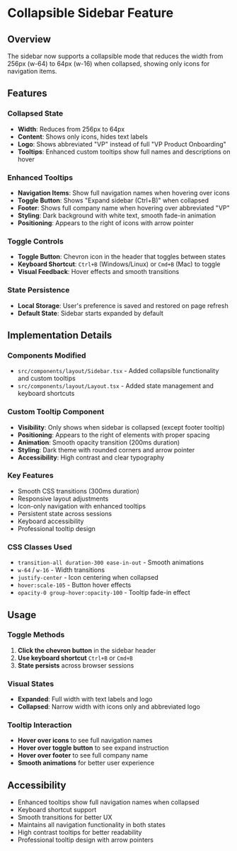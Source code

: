 # Collapsible Sidebar Feature

## Overview
The sidebar now supports a collapsible mode that reduces the width from 256px (w-64) to 64px (w-16) when collapsed, showing only icons for navigation items.

## Features

### Collapsed State
- **Width**: Reduces from 256px to 64px
- **Content**: Shows only icons, hides text labels
- **Logo**: Shows abbreviated "VP" instead of full "VP Product Onboarding"
- **Tooltips**: Enhanced custom tooltips show full names and descriptions on hover

### Enhanced Tooltips
- **Navigation Items**: Show full navigation names when hovering over icons
- **Toggle Button**: Shows "Expand sidebar (Ctrl+B)" when collapsed
- **Footer**: Shows full company name when hovering over abbreviated "VP"
- **Styling**: Dark background with white text, smooth fade-in animation
- **Positioning**: Appears to the right of icons with arrow pointer

### Toggle Controls
- **Toggle Button**: Chevron icon in the header that toggles between states
- **Keyboard Shortcut**: `Ctrl+B` (Windows/Linux) or `Cmd+B` (Mac) to toggle
- **Visual Feedback**: Hover effects and smooth transitions

### State Persistence
- **Local Storage**: User's preference is saved and restored on page refresh
- **Default State**: Sidebar starts expanded by default

## Implementation Details

### Components Modified
- `src/components/layout/Sidebar.tsx` - Added collapsible functionality and custom tooltips
- `src/components/layout/Layout.tsx` - Added state management and keyboard shortcuts

### Custom Tooltip Component
- **Visibility**: Only shows when sidebar is collapsed (except footer tooltip)
- **Positioning**: Appears to the right of elements with proper spacing
- **Animation**: Smooth opacity transition (200ms duration)
- **Styling**: Dark theme with rounded corners and arrow pointer
- **Accessibility**: High contrast and clear typography

### Key Features
- Smooth CSS transitions (300ms duration)
- Responsive layout adjustments
- Icon-only navigation with enhanced tooltips
- Persistent state across sessions
- Keyboard accessibility
- Professional tooltip design

### CSS Classes Used
- `transition-all duration-300 ease-in-out` - Smooth animations
- `w-64` / `w-16` - Width transitions
- `justify-center` - Icon centering when collapsed
- `hover:scale-105` - Button hover effects
- `opacity-0 group-hover:opacity-100` - Tooltip fade-in effect

## Usage

### Toggle Methods
1. **Click the chevron button** in the sidebar header
2. **Use keyboard shortcut** `Ctrl+B` or `Cmd+B`
3. **State persists** across browser sessions

### Visual States
- **Expanded**: Full width with text labels and logo
- **Collapsed**: Narrow width with icons only and abbreviated logo

### Tooltip Interaction
- **Hover over icons** to see full navigation names
- **Hover over toggle button** to see expand instruction
- **Hover over footer** to see full company name
- **Smooth animations** for better user experience

## Accessibility
- Enhanced tooltips show full navigation names when collapsed
- Keyboard shortcut support
- Smooth transitions for better UX
- Maintains all navigation functionality in both states
- High contrast tooltips for better readability
- Professional tooltip design with arrow pointers
